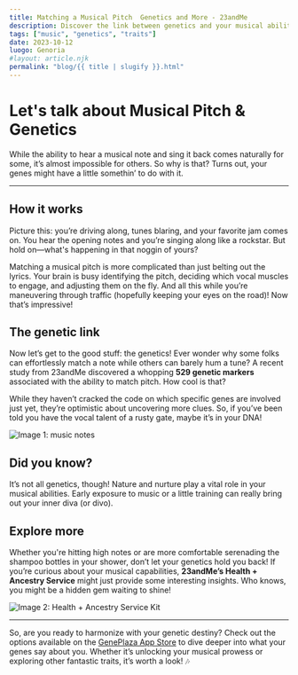 ```yaml
---
title: Matching a Musical Pitch  Genetics and More - 23andMe
description: Discover the link between genetics and your musical abilities. Can your DNA help you hit the right notes?
tags: ["music", "genetics", "traits"]
date: 2023-10-12
luogo: Genoria
#layout: article.njk
permalink: "blog/{{ title | slugify }}.html"
---
```


# Let's talk about Musical Pitch & Genetics

While the ability to hear a musical note and sing it back comes naturally for some, it’s almost impossible for others. So why is that? Turns out, your genes might have a little somethin’ to do with it. 

---

## How it works

Picture this: you’re driving along, tunes blaring, and your favorite jam comes on. You hear the opening notes and you’re singing along like a rockstar. But hold on—what's happening in that noggin of yours? 

Matching a musical pitch is more complicated than just belting out the lyrics. Your brain is busy identifying the pitch, deciding which vocal muscles to engage, and adjusting them on the fly. And all this while you’re maneuvering through traffic (hopefully keeping your eyes on the road)! Now that’s impressive!

## The genetic link

Now let’s get to the good stuff: the genetics! Ever wonder why some folks can effortlessly match a note while others can barely hum a tune? A recent study from 23andMe discovered a whopping **529 genetic markers** associated with the ability to match pitch. How cool is that? 

While they haven’t cracked the code on which specific genes are involved just yet, they’re optimistic about uncovering more clues. So, if you’ve been told you have the vocal talent of a rusty gate, maybe it’s in your DNA!

![Image 1: music notes](https://pub-prd-seohub-us-west-2.s3.us-west-2.amazonaws.com/wp-content/uploads/sites/2/2021/07/story_music.77c400e97cdd.png)

## Did you know?

It’s not all genetics, though! Nature and nurture play a vital role in your musical abilities. Early exposure to music or a little training can really bring out your inner diva (or divo). 

## Explore more

Whether you're hitting high notes or are more comfortable serenading the shampoo bottles in your shower, don’t let your genetics hold you back! If you’re curious about your musical capabilities, **23andMe’s Health + Ancestry Service** might just provide some interesting insights. Who knows, you might be a hidden gem waiting to shine!

![Image 2: Health + Ancestry Service Kit](https://pub-prd-seohub-us-west-2.s3.us-west-2.amazonaws.com/wp-content/uploads/sites/2/2022/03/HA-Kit-Image-1.png)

---

So, are you ready to harmonize with your genetic destiny? Check out the options available on the [GenePlaza App Store](https://www.GenePlaza.com/app-store) to dive deeper into what your genes say about you. Whether it’s unlocking your musical prowess or exploring other fantastic traits, it’s worth a look! 🎶